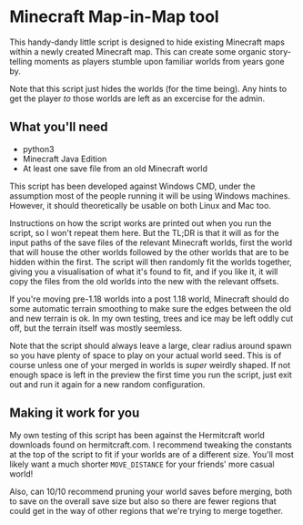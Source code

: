 # Minecraft Map-in-Map tool

This handy-dandy little script is designed to hide existing Minecraft maps
within a newly created Minecraft map. This can create some organic story-telling
moments as players stumble upon familiar worlds from years gone by.

Note that this script just hides the worlds (for the time being). Any hints to
get the player _to_ those worlds are left as an excercise for the admin.

## What you'll need

- python3
- Minecraft Java Edition
- At least one save file from an old Minecraft world

This script has been developed against Windows CMD, under the assumption most of the 
people running it will be using Windows machines. However, it should theoretically be
usable on both Linux and Mac too. 

Instructions on how the script works are printed out when you run the script, so I won't
repeat them here. But the TL;DR is that it will as for the input paths of the save files
of the relevant Minecraft worlds, first the world that will house the other worlds
followed by the other worlds that are to be hidden within the first. The script will
then randomly fit the worlds together, giving you a visualisation of what it's found
to fit, and if you like it, it will copy the files from the old worlds into the new
with the relevant offsets.

If you're moving pre-1.18 worlds into a post 1.18 world, Minecraft should do some
automatic terrain smoothing to make sure the edges between the old and new terrain
is ok. In my own testing, trees and ice may be left oddly cut off, but the terrain 
itself was mostly seemless.

Note that the script should always leave a large, clear radius around spawn so you
have plenty of space to play on your actual world seed. This is of course unless
one of your merged in worlds is _super_ weirdly shaped. If not enough space is left
in the preview the first time you run the script, just exit out and run it again 
for a new random configuration.

## Making it work for you

My own testing of this script has been against the Hermitcraft world downloads found
on hermitcraft.com. I recommend tweaking the constants at the top of the script to fit
if your worlds are of a different size. You'll most likely want a much shorter 
`MOVE_DISTANCE` for your friends' more casual world!

Also, can 10/10 recommend pruning your world saves before merging, both to save on the 
overall save size but also so there are fewer regions that could get in the way of other 
regions that we're trying to merge together.
